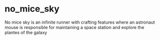 # no_mice_sky
No mice sky is an infinite runner with crafting features where an astronaut mouse is responsible for maintaining a space station and explore the plantes of the galaxy
